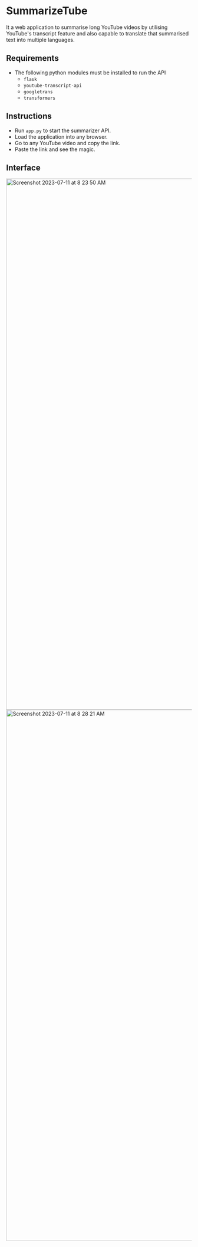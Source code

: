 # SummarizeTube

It a web application to summarise long YouTube videos by utilising YouTube's transcript feature and also capable to translate that summarised text into multiple languages.

## Requirements

- The following python modules must be installed to run the API
  - `flask`
  - `youtube-transcript-api`
  - `googletrans`
  - `transformers`

## Instructions

- Run `app.py` to start the summarizer API.
- Load the application into any browser.
- Go to any YouTube video and copy the link.
- Paste the link and see the magic.


## Interface
<img width="1440" alt="Screenshot 2023-07-11 at 8 23 50 AM" src="https://github.com/amanullahmd12/youtube-transcript-summarizer-webapp/assets/92320933/065726e1-5ea1-4129-9c68-8500698bf0be">




  
<img width="1440" alt="Screenshot 2023-07-11 at 8 28 21 AM" src="https://github.com/amanullahmd12/youtube-transcript-summarizer-webapp/assets/92320933/a465b97b-90f5-46d9-bcd1-78f2062f2d99">
